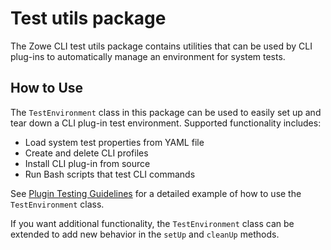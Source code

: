 # Test utils package

The Zowe CLI test utils package contains utilities that can be used by CLI plug-ins to automatically manage an environment for system tests.

## How to Use

The `TestEnvironment` class in this package can be used to easily set up and tear down a CLI plug-in test environment. Supported functionality includes:
* Load system test properties from YAML file
* Create and delete CLI profiles
* Install CLI plug-in from source
* Run Bash scripts that test CLI commands

See [Plugin Testing Guidelines](../../../docs/PluginTESTINGGuidelines.md#automated-test-utilities) for a detailed example of how to use the `TestEnvironment` class.

If you want additional functionality, the `TestEnvironment` class can be extended to add new behavior in the `setUp` and `cleanUp` methods.

